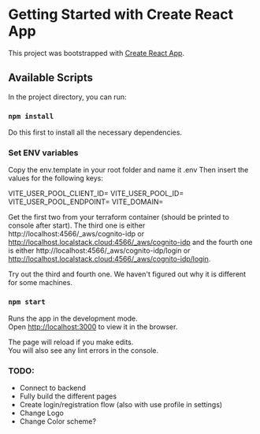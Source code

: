# Getting Started with Create React App

This project was bootstrapped with [Create React App](https://github.com/facebook/create-react-app).

## Available Scripts

In the project directory, you can run:

### `npm install`

Do this first to install all the necessary dependencies.

### Set ENV variables

Copy the env.template in your root folder and name it .env
Then insert the values for the following keys:

VITE_USER_POOL_CLIENT_ID=
VITE_USER_POOL_ID=
VITE_USER_POOL_ENDPOINT=
VITE_DOMAIN=

Get the first two from your terraform container (should be printed to console after start).
The third one is either http://localhost:4566/_aws/cognito-idp or http://localhost.localstack.cloud:4566/_aws/cognito-idp and the fourth one is either http://localhost:4566/_aws/cognito-idp/login or http://localhost.localstack.cloud:4566/_aws/cognito-idp/login.

Try out the third and fourth one. We haven't figured out why it is different for some machines.

### `npm start`

Runs the app in the development mode.\
Open [http://localhost:3000](http://localhost:3000) to view it in the browser.

The page will reload if you make edits.\
You will also see any lint errors in the console.

### TODO:

- Connect to backend
- Fully build the different pages
- Create login/registration flow (also with use profile in settings)
- Change Logo
- Change Color scheme?
